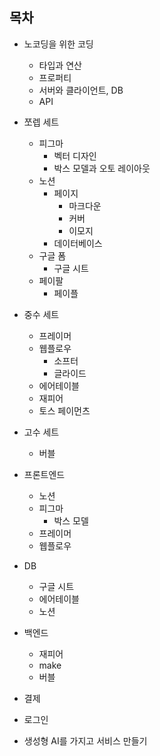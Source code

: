 ## 목차

- 노코딩을 위한 코딩
	- 타입과 연산
	- 프로퍼티
	- 서버와 클라이언트, DB
	- API
- 쪼렙 세트
	- 피그마
		- 벡터 디자인
		- 박스 모델과 오토 레이아웃
	- 노션
		- 페이지
			- 마크다운
			- 커버
			- 이모지
		- 데이터베이스
	- 구글 폼
		- 구글 시트
	- 페이팔
		- 페이플
- 중수 세트
	- 프레이머
	- 웹플로우
		- 소프터
		- 글라이드
	- 에어테이블
	- 재피어
	- 토스 페이먼츠
- 고수 세트
	- 버블

- 프론트엔드
	- 노션
	- 피그마
		- 박스 모델
	- 프레이머
	- 웹플로우
- DB
	- 구글 시트
	- 에어테이블
	- 노션
- 백엔드
	- 재피어
	- make
	- 버블
- 결제
- 로그인

- 생성형 AI를 가지고 서비스 만들기